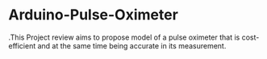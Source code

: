 # Arduino-Pulse-Oximeter
.This Project review aims to propose model  of a pulse oximeter that is cost-efficient and at the same time being accurate in its measurement.
